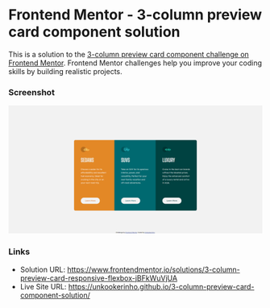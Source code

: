 # Frontend Mentor - 3-column preview card component solution

This is a solution to the [3-column preview card component challenge on Frontend Mentor](https://www.frontendmentor.io/challenges/3column-preview-card-component-pH92eAR2-). Frontend Mentor challenges help you improve your coding skills by building realistic projects.

### Screenshot

<img src="images\screenshot.png">

### Links

- Solution URL: https://www.frontendmentor.io/solutions/3-column-preview-card-responsive-flexbox-jBFkWuVjUA
- Live Site URL: https://unkookerinho.github.io/3-column-preview-card-component-solution/
